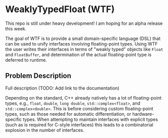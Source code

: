 # WeaklyTypedFloat (WTF)

This repo is still under heavy development! I am hoping for an alpha release
this week.

The goal of WTF is to provide a small domain-specific language (DSL) that can
be used to unify interfaces involving floating-point types. Using WTF the user 
writes their interfaces in terms of "weakly typed" objects like `Float` and 
`FloatBuffer`, and determination of the actual floating-point type is deferred 
to runtime. 

## Problem Description

Full description (TODO: Add link to the documentation)

Depending on the standard, C++ already natively has a lot of floating-point 
types, e.g., `float`, `double`, `long double`, `std::complex<float>`, and
`std::complex<double>`. This is before considering custom floating-point types,
such as those needed for automatic differentiation, or hardware-specific types.
When attempting to maintain interfaces with explicit types (such as is required
for C-style interfaces) this leads to a combinatorial explosion in the number 
of interfaces. 